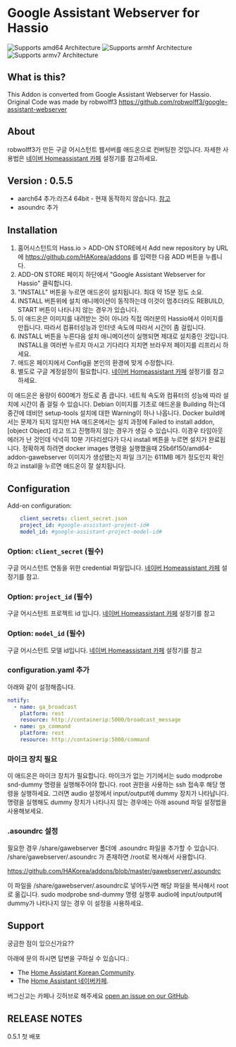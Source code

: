 # Google Assistant Webserver for Hassio

![Supports amd64 Architecture][amd64-shield] ![Supports armhf Architecture][armhf-shield] ![Supports armv7 Architecture][armv7-shield] 

## What is this?

This Addon is converted from Google Assistant Webserver for Hassio. Original Code was made by robwolff3
https://github.com/robwolff3/google-assistant-webserver


## About
robwolff3가 만든 구글 어시스턴트 웹서버를 애드온으로 컨버팅한 것입니다. 
자세한 사용법은 [네이버 Homeassistant 카페](https://cafe.naver.com/koreassistant/661) 설정기를 참고하세요. 

## Version : 0.5.5
- aarch64 추가:라즈4 64bit - 현재 동작하지 않습니다. [ 참고 ](https://cafe.naver.com/koreassistant/3285)
- asoundrc 추가

## Installation

1. 홈어시스턴트의 Hass.io > ADD-ON STORE에서 Add new repository by URL에 https://github.com/HAKorea/addons 를 입력한 다음 ADD 버튼을 누릅니다.
2. ADD-ON STORE 페이지 하단에서 "Google Assistant Webserver for Hassio" 클릭합니다.
3. "INSTALL" 버튼을 누르면 애드온이 설치됩니다. 최대 약 15분 정도 소요. 
4. INSTALL 버튼위에 설치 애니메이션이 동작하는데 이것이 멈추더라도 REBUILD, START 버튼이 나타나지 않는 경우가 있습니다.
5. 이 애드온은 이미지를 내려받는 것이 아니라 직접 여러분의 Hassio에서 이미지를 만듭니다. 따라서 컴퓨터성능과 인터넷 속도에 따라서 시간이 좀 걸립니다. 
6. INSTALL 버튼을 누른다음 설치 애니메이션이 실행되면 제대로 설치중인 것입니다. INSTALL을 여러번 누르지 마시고 기다리다 지치면 브라우저 페이지를 리프리시 하세요. 
7. 애드온 페이지에서 Config을 본인의 환경에 맞게 수정합니다.
8. 별도로 구글 계정설정이 필요합니다. [네이버 Homeassistant 카페](https://cafe.naver.com/koreassistant/661) 설정기를 참고하세요. 

이 애드온은 용량이 600메가 정도로 좀 큽니다. 네트웍 속도와 컴퓨터의 성능에 따라 설치에 시간이 좀 걸릴 수 있습니다. Debian 이미지를 기초로 애드온을 Building 하는데 중간에 데비안 setup-tools 설치에 대한 Warning이 하나 나옵니다. Docker build에서는 문제가 되지 않지만 HA 애드온에서는 설치 과정에  Failed to install addon, [object Object] 라고 뜨고 진행하지 않는 경우가 생길 수 있습니다. 이경우 타임아웃 에러가 난 것인데 넉넉히 10분 기다리셨다가 다시 install 버튼을 누르면 설치가 완료됩니다. 정확하게 하려면 docker images 명령을 실행했을때 25b6f150/amd64-addon-gawebserver 이미지가 생성됐는지 파일 크기는 611MB 메가 정도인지 확인하고 install을 누르면 애드온이 잘 설치됩니다. 

## Configuration

Add-on configuration:

```yaml
    client_secrets: client_secret.json
    project_id: #google-assistant-project-id#
    model_id: #google-assistant-project-model-id#
```

### Option: `client_secret` (필수)
구글 어시스턴트 연동을 위한 credential 파일입니다. [네이버 Homeassistant 카페](https://cafe.naver.com/koreassistant/661) 설정기를 참고.

### Option: `project_id` (필수)
구글 어시스턴트 프로젝트 id 입니다. [네이버 Homeassistant 카페](https://cafe.naver.com/koreassistant/661) 설정기를 참고

### Option: `model_id` (필수)
구글 어시스턴트 모델 id입니다. [네이버 Homeassistant 카페](https://cafe.naver.com/koreassistant/661) 설정기를 참고

### configuration.yaml 추가
아래와 같이 설정해줍니다.

```yaml
notify:
  - name: ga_broadcast
    platform: rest
    resource: http://containerip:5000/broadcast_message
  - name: ga_command
    platform: rest
    resource: http://containerip:5000/command
```
### 마이크 장치 필요
이 애드온은 마이크 장치가 필요합니다. 마이크가 없는 기기에서는 
sudo modprobe snd-dummy
명령을 실행해주어야 합니다. root 권한을 사용하는 ssh 접속후 해당 명령을 실행하세요. 그러면 audio 설정에서 input/output에 dummy 장치가 나타납니다. 명령을 실행해도 dummy 장치가 나타나지 않는 경우에는 아래 asound 파일 설정법을 사용해보세요. 

### .asoundrc 설정
필요한 경우 /share/gawebserver 폴더에 .asoundrc 파일을 추가할 수 있습니다. 
/share/gawebserver/.asoundrc 가 존재하면 /root로 복사해서 사용합니다. 


https://github.com/HAKorea/addons/blob/master/gawebserver/.asoundrc

이 파일을 /share/gawebserver/.asoundrc로 넣어두시면 해당 파일을 복사해서 root로 옮깁니다. sudo modprobe snd-dummy 명령 실행후 audio에 input/output에 dummy가 나타나지 않는 경우 이 설정을 사용하세요. 

## Support

궁금한 점이 있으신가요??

아래에 문의 하시면 답변을 구하실 수 있습니다.:

- The [Home Assistant Korean Community][github].
- The [Home Assistant 네이버카페][forum].

버그신고는 카페나 깃허브로 해주세요 [open an issue on our GitHub][issue].

## RELEASE NOTES

0.5.1 첫 배포


[forum]: https://cafe.naver.com/koreassistant
[github]: https://github.com/HAKorea/addons
[issue]: https://github.com/zooil/wallpad/issues
[aarch64-shield]: https://img.shields.io/badge/aarch64-yes-green.svg
[amd64-shield]: https://img.shields.io/badge/amd64-yes-green.svg
[armhf-shield]: https://img.shields.io/badge/armhf-yes-green.svg
[armv7-shield]: https://img.shields.io/badge/armv7-yes-green.svg
[i386-shield]: https://img.shields.io/badge/i386-yes-green.svg

